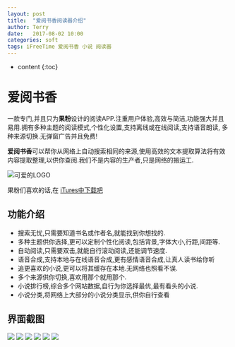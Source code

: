 ```yaml
---
layout: post
title:  "爱阅书香阅读器介绍"
author: Terry
date:   2017-08-02 10:00
categories: soft
tags: iFreeTime 爱阅书香 小说 阅读器
---
```


* content
{:toc}

# 爱阅书香

一款专门,并且只为**果粉**设计的阅读APP.注重用户体验,高效与简洁,功能强大并且易用.拥有多种主题的阅读模式,个性化设置,支持离线或在线阅读,支持语音朗读, 多种来源切换.无弹窗广告并且免费!

**爱阅书香**可以帮你从网络上自动搜索相同的来源,使用高效的文本提取算法将有效内容提取整理,以供你查阅.我们不是内容的生产者,只是网络的搬运工.


![可爱的LOGO](/files/ift_logo.png)

果粉们喜欢的话,在
[iTures中下载吧](https://itunes.apple.com/cn/app/ai-yue-shu-xiang-quan-ben/id1137819437?mt=8)









## 功能介绍

* 搜索无忧,只需要知道书名或作者名,就能找到你想找的.
* 多种主题供你选择,更可以定制个性化阅读,包括背景,字体大小,行距,间距等.
* 自动阅读,只需要双击,就能自行滚动阅读,还能调节速度.
* 语音合成,支持本地与在线语音合成,更有感情语音合成,让真人读书给你听
* 追更喜欢的小说,更可以将其缓存在本地.无网络也照看不误.
* 多个来源供你切换,喜欢用那个就用那个.
* 小说排行榜,综合多个网站数据,自行为你选择最优,最有看头的小说.
* 小说分类,将网络上大部分的小说分类显示,供你自行查看

## 界面截图

![](/files/ift_g.gif)
![](/files/ift_1.PNG)
![](/files/ift_2.PNG)
![](/files/ift_3.PNG)
![](/files/ift_4.PNG)
![](/files/ift_5.PNG)


